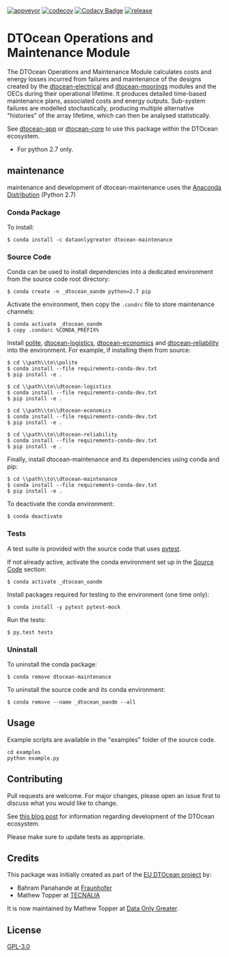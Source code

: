 [![appveyor](https://ci.appveyor.com/api/projects/status/github/DTOcean/dtocean-maintenance?branch=master&svg=true)](https://ci.appveyor.com/project/DTOcean/dtocean-maintenance)
[![codecov](https://codecov.io/gh/DTOcean/dtocean-maintenance/branch/master/graph/badge.svg)](https://codecov.io/gh/DTOcean/dtocean-maintenance)
[![Codacy Badge](https://api.codacy.com/project/badge/Grade/bb34506cc82f4df883178a6e64619eaf)](https://www.codacy.com/project/H0R5E/dtocean-maintenance/dashboard?utm_source=github.com&amp;utm_medium=referral&amp;utm_content=DTOcean/dtocean-maintenance&amp;utm_campaign=Badge_Grade_Dashboard&amp;branchId=8410911)
[![release](https://img.shields.io/github/release/DTOcean/dtocean-maintenance.svg)](https://github.com/DTOcean/dtocean-maintenance/releases/latest)

# DTOcean Operations and Maintenance Module

The DTOcean Operations and Maintenance Module calculates costs and energy 
losses incurred from failures and maintenance of the designs created by the 
[dtocean-electrical](https://github.com/DTOcean/dtocean-electrical) and 
[dtocean-moorings](https://github.com/DTOcean/dtocean-moorings) modules and 
the OECs during their operational lifetime. It produces detailed time-based 
maintenance plans, associated costs and energy outputs. Sub-system failures are 
modelled stochastically, producing multiple alternative "histories" of the 
array lifetime, which can then be analysed statistically. 

See [dtocean-app](https://github.com/DTOcean/dtocean-app) or [dtocean-core](
https://github.com/DTOcean/dtocean-app) to use this package within the DTOcean
ecosystem.

* For python 2.7 only.

## maintenance

maintenance and development of dtocean-maintenance uses the [Anaconda 
Distribution](https://www.anaconda.com/distribution/) (Python 2.7)

### Conda Package

To install:

```
$ conda install -c dataonlygreater dtocean-maintenance
```

### Source Code

Conda can be used to install dependencies into a dedicated environment from
the source code root directory:

```
$ conda create -n _dtocean_oandm python=2.7 pip
```

Activate the environment, then copy the `.condrc` file to store maintenance  
channels:

```
$ conda activate _dtocean_oandm
$ copy .condarc %CONDA_PREFIX%
```

Install [polite](https://github.com/DTOcean/polite), [dtocean-logistics](
https://github.com/DTOcean/dtocean-logistics), [dtocean-economics](
https://github.com/DTOcean/dtocean-economics) and [dtocean-reliability](
https://github.com/DTOcean/dtocean-reliability) into the environment. For
example, if installing them from source:

```
$ cd \\path\\to\\polite
$ conda install --file requirements-conda-dev.txt
$ pip install -e .
```

```
$ cd \\path\\to\\dtocean-logistics
$ conda install --file requirements-conda-dev.txt
$ pip install -e .
```

```
$ cd \\path\\to\\dtocean-economics
$ conda install --file requirements-conda-dev.txt
$ pip install -e .
```

```
$ cd \\path\\to\\dtocean-reliability
$ conda install --file requirements-conda-dev.txt
$ pip install -e .
```

Finally, install dtocean-maintenance and its dependencies using conda and pip:

```
$ cd \\path\\to\\dtocean-maintenance
$ conda install --file requirements-conda-dev.txt
$ pip install -e .
```

To deactivate the conda environment:

```
$ conda deactivate
```

### Tests

A test suite is provided with the source code that uses [pytest](
https://docs.pytest.org).

If not already active, activate the conda environment set up in the [Source 
Code](#source-code) section:

```
$ conda activate _dtocean_oandm
```

Install packages required for testing to the environment (one time only):

```
$ conda install -y pytest pytest-mock
```

Run the tests:

``` 
$ py.test tests
```

### Uninstall

To uninstall the conda package:

```
$ conda remove dtocean-maintenance
```

To uninstall the source code and its conda environment:

```
$ conda remove --name _dtocean_oandm --all
```

## Usage

Example scripts are available in the "examples" folder of the source code.

```
cd examples
python example.py
```

## Contributing

Pull requests are welcome. For major changes, please open an issue first to
discuss what you would like to change.

See [this blog post](
https://www.dataonlygreater.com/latest/professional/2017/03/09/dtocean-development-change-management/)
for information regarding development of the DTOcean ecosystem.

Please make sure to update tests as appropriate.

## Credits

This package was initially created as part of the [EU DTOcean project](
https://www.dtoceanplus.eu/About-DTOceanPlus/History) by:

 * Bahram Panahande at [Fraunhofer](https://www.fraunhofer.de/)
 * Mathew Topper at [TECNALIA](https://www.tecnalia.com)

It is now maintained by Mathew Topper at [Data Only Greater](
https://www.dataonlygreater.com/).

## License

[GPL-3.0](https://choosealicense.com/licenses/gpl-3.0/)

